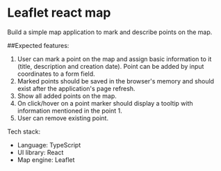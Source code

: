 # Leaflet react map

Build a simple map application to mark and describe points on the map.

##Expected features:
1. User can mark a point on the map and assign basic information to it (title, description and creation date). Point can be added by input coordinates to a form field.
2. Marked points should be saved in the browser's memory and should exist after the application's page refresh.
3. Show all added points on the map.
4. On click/hover on a point marker should display a tooltip with information mentioned in the point 1.
5. User can remove existing point.

Tech stack:
* Language: TypeScript
* UI library: React
* Map engine: Leaflet 
